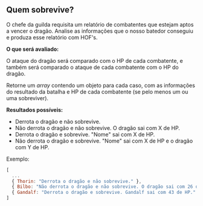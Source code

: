 ## Quem sobrevive?
O chefe da guilda requisita um relatório de combatentes que estejam aptos a vencer o dragão. Analise as informações que o nosso batedor conseguiu e produza esse relatório com HOF's.

**O que será avaliado:**

O ataque do dragão será comparado com o HP de cada combatente, e também será comparado o ataque de cada combatente com o HP do dragão.

Retorne um _array_ contendo um objeto para cada caso, com as informações do resultado da batalha e HP de cada combatente (se pelo menos um ou uma sobreviver).

**Resultados possíveis:**
  - Derrota o dragão e não sobrevive.
  - Não derrota o dragão e não sobrevive.
    O dragão sai com X de HP.
  - Derrota o dragão e sobrevive.
    "Nome" sai com X de HP.
  - Não derrota o dragão e sobrevive.
    "Nome" sai com X de HP e o dragão com Y de HP.

Exemplo:
```js
[
  ...
  { Thorin: "Derrota o dragão e não sobrevive." },
  { Bilbo: "Não derrota o dragão e não sobrevive. O dragão sai com 26 de HP." },
  { Gandalf: "Derrota o dragão e sobrevive. Gandalf sai com 43 de HP." },
]
```